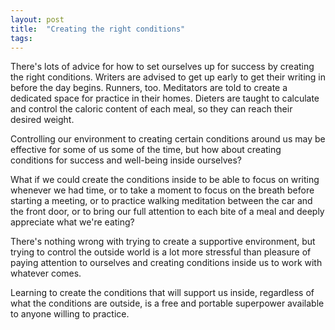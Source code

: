```yaml
---
layout: post
title:  "Creating the right conditions"
tags: 
---
```


There's lots of advice for how to set ourselves up for success by creating the right conditions. Writers are advised to get up early to get their writing in before the day begins. Runners, too. Meditators are told to create a dedicated space for practice in their homes. Dieters are taught to calculate and control the caloric content of each meal, so they can reach their desired weight.

Controlling our environment to creating certain conditions around us may be effective for some of us some of the time, but how about creating conditions for success and well-being inside ourselves?

What if we could create the conditions inside to be able to focus on writing whenever we had time, or to take a moment to focus on the breath before starting a meeting, or to practice walking meditation between the car and the front door, or to bring our full attention to each bite of a meal and deeply appreciate what we're eating?

There's nothing wrong with trying to create a supportive environment, but trying to control the outside world is a lot more stressful than pleasure of paying attention to ourselves and creating conditions inside us to work with whatever comes.

Learning to create the conditions that will support us inside, regardless of what the conditions are outside, is a free and portable superpower available to anyone willing to practice.